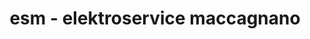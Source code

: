 ---
title: "esm - elektroservice maccagnano"
url: /tuebingen/esm-elektroservice-maccagnano/
shop: Haushaltsgeräte
---